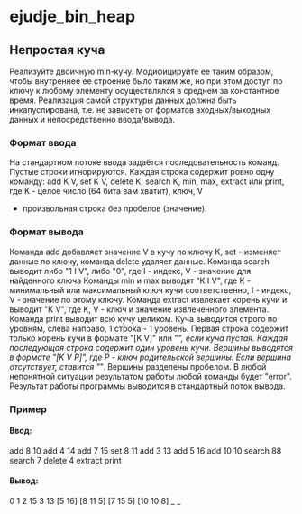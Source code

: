 # ejudje_bin_heap
## Непростая куча
Реализуйте двоичную min-кучу. Модифицируйте ее таким образом, чтобы
внутреннее ее строение было таким же, но при этом доступ по ключу к любому
элементу осуществлялся в среднем за константное время.
Реализация самой структуры данных должна быть инкапуслирована, т.е. не
зависеть от форматов входных/выходных данных и непосредственно
ввода/вывода.
### Формат ввода
На стандартном потоке ввода задаётся последовательность команд. Пустые
строки игнорируются.
Каждая строка содержит ровно одну команду: add K V, set K V, delete K, search
K, min, max, extract или print, где K - целое число (64 бита вам хватит), ключ, V
- произвольная строка без пробелов (значение).
### Формат вывода
Команда add добавляет значение V в кучу по ключу K, set - изменяет данные
по ключу, команда delete удаляет данные.
Команда search выводит либо "1 I V", либо "0", где I - индекс, V - значение для
найденного ключа
Команды min и max выводят "K I V", где K - минимальный или максимальный
ключ кучи соответственно, I - индекс, V - значение по этому ключу.
Команда extract извлекает корень кучи и выводит "K V", где K, V - ключ и
значение извлеченного элемента.
Команда print выводит всю кучу целиком.
Куча выводится строго по уровням, слева направо, 1 строка - 1 уровень.
Первая строка содержит только корень кучи в формате "[K V]" или "_", если
куча пустая.
Каждая последующая строка содержит один уровень кучи. Вершины
выводятся в формате "[K V P]", где P - ключ родительской вершины. Если
вершина отсутствует, ставится "_". Вершины разделены пробелом.
В любой непонятной ситуации результатом работы любой команды будет
"error".
Результат работы программы выводится в стандартный поток вывода.
### Пример
#### Ввод:
add 8 10
add 4 14
add 7 15
set 8 11
add 3 13
add 5 16
add 10 10
search 88
search 7
delete 4
extract
print
#### Вывод:
0
1 2 15
3 13
[5 16]
[8 11 5] [7 15 5]
[10 10 8] _ _ 

